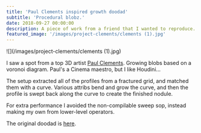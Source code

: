 ```yaml
---
title: 'Paul Clements inspired growth doodad'
subtitle: 'Procedural blobz.'
date: 2018-09-27 00:00:00
description: A piece of work from a friend that I wanted to reproduce.
featured_image: '/images/project-clements/clements (1).jpg'
---
```


![](/images/project-clements/clements (1).jpg)

I saw a spot from a top 3D artist [Paul Clements](https://twitter.com/paulclementstv). Growing blobs based on a voronoi diagram. Paul's a Cinema maestro, but I like Houdini...

The setup extracted all of the profiles from a fractured grid, and matched them with a curve. Various attribs bend and grow the curve, and then the profile is swept back along the curve to create the finished nodule.

For extra performance I avoided the non-compilable sweep sop, instead making my own from lower-level operators.

The original doodad is [here](https://t.co/3F441GJj3B).